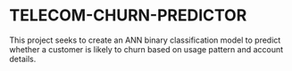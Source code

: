 # TELECOM-CHURN-PREDICTOR
This project seeks to create an ANN binary classification model to predict whether a customer is likely to churn based on usage pattern and account details.
